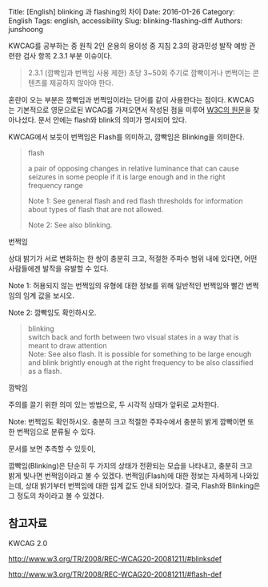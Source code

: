 Title: [English] blinking 과 flashing의 차이
Date: 2016-01-26
Category: English
Tags: english, accessibility
Slug: blinking-flashing-diff
Authors: junshoong

KWCAG를 공부하는 중 원칙 2인 운용의 용이성 중 지침 2.3의 광과민성 발작 예방 관련한 검사 항목 2.3.1 부분 이슈이다.

> 2.3.1 (깜빡임과 번쩍임 사용 제한) 초당 3~50회 주기로 깜빡이거나 번쩍이는 콘텐츠를 제공하지 않아야 한다.

혼란이 오는 부분은 깜빡임과 번쩍임이라는 단어를 같이 사용한다는 점이다. KWCAG는 기본적으로 영문으로된 WCAG를 가져오면서 작성된 점을 미루어 [W3C의 원문](https://www.w3.org/TR/WCAG20)을 찾아나섰다. 문서 안에는 flash와 blink의 의미가 명시되어 있다.

KWCAG에서 보듯이 번쩍임은 Flash를 의미하고, 깜빡임은 Blinking을 의미한다.


>    flash  
>  
>    a pair of opposing changes in relative luminance that can cause seizures in some people if it is large enough and in the right frequency range  
>  
>    Note 1: See general flash and red flash thresholds for information about types of flash that are not allowed.  
>  
>    Note 2: See also blinking.  

번쩍임

상대 밝기가 서로 변화하는 한 쌍이 충분히 크고, 적절한 주파수 범위 내에 있다면, 어떤 사람들에겐 발작을 유발할 수 있다.

Note 1: 허용되지 않는 번쩍임의 유형에 대한 정보를 위해 일반적인 번쩍임와 빨간 번쩍임의 임계 값을 보시오.

Note 2: 깜빡임도 확인하시오.

>    blinking  
>    switch back and forth between two visual states in a way that is meant to draw attention  
>    Note: See also flash. It is possible for something to be large enough and blink brightly enough at the right frequency to be also classified as a flash.  

깜박임

주의를 끌기 위한 의미 있는 방법으로, 두 시각적 상태가 앞뒤로 교차한다.

Note: 번쩍임도 확인하시오. 충분히 크고 적절한 주파수에서 충분히 밝게 깜빡이면 또한 번쩍임으로 분류될 수 있다.



문서를 보면 추측할 수 있듯이,

깜빡임(Blinking)은 단순히 두 가지의 상태가 전환되는 모습을 나타내고, 충분히 크고 밝게 빛나면 번쩍임이라고 볼 수 있겠다. 번쩍임(Flash)에 대한 정보는 자세하게 나와있는데, 상대 밝기부터 번쩍임에 대한 임계 값도 안내 되어있다. 결국, Flash와 Blinking은 그 정도의 차이라고 볼 수 있겠다.



## 참고자료

KWCAG 2.0

http://www.w3.org/TR/2008/REC-WCAG20-20081211/#blinksdef

http://www.w3.org/TR/2008/REC-WCAG20-20081211/#flash-def
